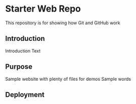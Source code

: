 # Starter Web Repo

This repository is for showing how Git and GitHub work

## Introduction
Introduction Text

## Purpose
Sample website with plenty of files for demos
Sample words

## Deployment